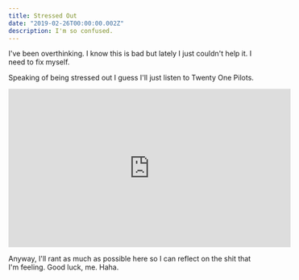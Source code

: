 ```yaml
---
title: Stressed Out
date: "2019-02-26T00:00:00.002Z"
description: I'm so confused.
---
```


I've been overthinking. I know this is bad but lately I just couldn't help it. I need to fix myself.

Speaking of being stressed out I guess I'll just listen to Twenty One Pilots.

<iframe width="560" height="315" src="https://www.youtube.com/embed/pXRviuL6vMY" frameborder="0" allow="accelerometer; autoplay; encrypted-media; gyroscope; picture-in-picture" allowfullscreen></iframe>

Anyway, I'll rant as much as possible here so I can reflect on the shit that I'm feeling. Good luck, me. Haha.